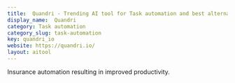 ```yaml
---
title:  Quandri - Trending AI tool for Task automation and best alternatives
display_name:  Quandri
category: Task automation
category_slug: task-automation
key: quandri_io
website: https://quandri.io/
layout: aitool
---
```


Insurance automation resulting in improved productivity.

